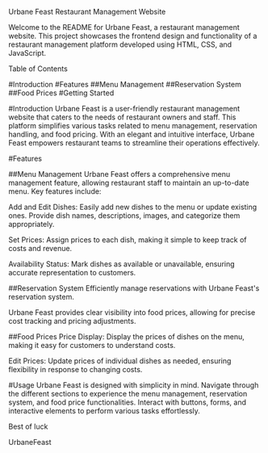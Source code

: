 Urbane Feast Restaurant Management Website

Welcome to the README for Urbane Feast, a restaurant management website. This project showcases the frontend design and functionality of a restaurant management platform developed using HTML, CSS, and JavaScript.

Table of Contents

#Introduction
#Features
##Menu Management
##Reservation System
##Food Prices
#Getting Started


#Introduction
Urbane Feast is a user-friendly restaurant management website that caters to the needs of restaurant owners and staff. This platform simplifies various tasks related to menu management, reservation handling, and food pricing. With an elegant and intuitive interface, Urbane Feast empowers restaurant teams to streamline their operations effectively.

#Features

##Menu Management
Urbane Feast offers a comprehensive menu management feature, allowing restaurant staff to maintain an up-to-date menu. Key features include:

Add and Edit Dishes: Easily add new dishes to the menu or update existing ones. Provide dish names, descriptions, images, and categorize them appropriately.

Set Prices: Assign prices to each dish, making it simple to keep track of costs and revenue.

Availability Status: Mark dishes as available or unavailable, ensuring accurate representation to customers.


##Reservation System
Efficiently manage reservations with Urbane Feast's reservation system. 

Urbane Feast provides clear visibility into food prices, allowing for precise cost tracking and pricing adjustments.


##Food Prices
Price Display: Display the prices of dishes on the menu, making it easy for customers to understand costs.

Edit Prices: Update prices of individual dishes as needed, ensuring flexibility in response to changing costs.

#Usage
Urbane Feast is designed with simplicity in mind. Navigate through the different sections to experience the menu management, reservation system, and food price functionalities. Interact with buttons, forms, and interactive elements to perform various tasks effortlessly.

Best of luck

UrbaneFeast 
